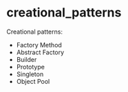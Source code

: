 # creational_patterns
Creational patterns:
- Factory Method
- Abstract Factory
- Builder
- Prototype
- Singleton
- Object Pool

